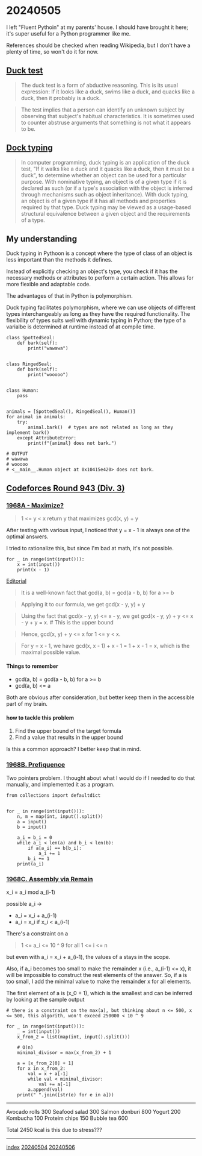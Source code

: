 <head><meta name="viewport" content="width=device-width, initial-scale=1.0, user-scalable=yes" /></head>

# 20240505

I left \"Fluent Pythoin\" at my parents\' house. I should have brought it here; it\'s super useful for a Python programmer like me.

References should be checked when reading Wikipedia, but I don\'t have a plenty of time, so won\'t do it for now.

## [Duck test](https://en.wikipedia.org/wiki/Duck_test)

> The duck test is a form of abductive reasoning. This is its usual expression:
If it looks like a duck, swims like a duck, and quacks like a duck, then it probably is a duck.

> The test implies that a person can identify an unknown subject by observing that subject\'s habitual characteristics. It is sometimes used to counter abstruse arguments that something is not what it appears to be.

## [Dock typing](https://en.wikipedia.org/wiki/Duck_typing)

> In computer programming, duck typing is an application of the duck test, \"If it walks like a duck and it quacks like a duck, then it must be a duck\", to determine whether an object can be used for a particular purpose. With nominative typing, an object is of a given type if it is declared as such (or if a type\'s association with the object is inferred through mechanisms such as object inheritance). With duck typing, an object is of a given type if it has all methods and properties required by that type. Duck typing may be viewed as a usage-based structural equivalence between a given object and the requirements of a type.

## My understanding

Duck typing in Pythoon is a concept where the type of class of an object is less important than the methods it defines.

Instead of explicitly checking an object\'s type, you check if it has the necessary methods or attributes to perform a certain action. This allows for more flexible and adaptable code.

The advantages of that in Python is polymorphism.

Duck typing facilitates polymorphism, where we can use objects of different types interchangeably as long as they have the required functionality. The flexibility of types suits well with dynamic typing in Python; the type of a varialbe is determined at runtime instead of at compile time.

```
class SpottedSeal:
    def bark(self):
        print("wawawa")


class RingedSeal:
    def bark(self):
        print("wooooo")


class Human:
    pass


animals = [SpottedSeal(), RingedSeal(), Human()]
for animal in animals:
    try:
        animal.bark()  # types are not related as long as they implement bark()
    except AttributeError:
        print(f"{animal} does not bark.")

# OUTPUT
# wawawa
# wooooo
# <__main__.Human object at 0x10415e420> does not bark.
```

## [Codeforces Round 943 (Div. 3)](https://codeforces.com/contest/1968)

### [1968A - Maximize?](https://codeforces.com/problemset/problem/1968/A)

> 1 <= y < x
> return y that maximizes gcd(x, y) + y

After testing with various input, I noticed that y = x - 1 is always one of the optimal answers.

I tried to rationalize this, but since I\'m bad at math, it\'s not possible.

```
for _ in range(int(input())):
    x = int(input())
    print(x - 1)
```

[Editorial](https://codeforces.com/blog/entry/129096)

> It is a well-known fact that gcd(a, b) = gcd(a - b, b) for a >= b

> Applying it to our formula, we get gcd(x - y, y) + y

> Using the fact that gcd(x - y, y) <= x - y, we get gcd(x - y, y) + y <= x - y + y = x.  # This is the upper bound

> Hence, gcd(x, y) + y <= x for 1 <= y < x.

> For y = x - 1, we have gcd(x, x - 1) + x - 1 = 1 + x - 1 = x, which is the maximal possible value.

#### Things to remember

- gcd(a, b) = gcd(a - b, b) for a >= b
- gcd(a, b) <= a

Both are obvious after consideration, but better keep them in the accessible part of my brain.

#### how to tackle this problem

1. Find the upper bound of the target formula
1. Find a value that results in the upper bound

Is this a common approach? I better keep that in mind.

### [1968B. Prefiquence](https://codeforces.com/contest/1968/problem/B)

Two pointers problem. I thought about what I would do if I needed to do that manually, and implemented it as a program.

```
from collections import defaultdict


for _ in range(int(input())):
    n, m = map(int, input().split())
    a = input()
    b = input()

    a_i = b_i = 0
    while a_i < len(a) and b_i < len(b):
        if a[a_i] == b[b_i]:
            a_i += 1
        b_i += 1
    print(a_i)
```

### [1968C. Assembly via Remain](https://codeforces.com/contest/1968/problem/C)

x\_i = a\_i mod a\_(i-1)

possible a\_i ->

- a\_i = x\_i + a\_(i-1)
- a\_i = x\_i if x\_i < a\_(i-1)

There\'s a constraint on a

> 1 <= a\_i <= 10 ^ 9 for all 1 <= i <= n

but even with a\_i = x\_i + a\_(i-1), the values of a stays in the scope.

Also, if a\_i becomes too small to make the remainder x (i.e., a\_(i-1) <= x), it will be impossible to construct the rest elements of the answer. So, if a is too small, I add the minimal value to make the remainder x for all elements.

The first element of a is (x\_0 + 1), which is the smallest and can be inferred by looking at the sample output 

```
# there is a constraint on the max(a), but thinking about n <= 500, x <= 500, this algorith, won't exceed 250000 < 10 ^ 9

for _ in range(int(input())):
    _ = int(input())
    x_from_2 = list(map(int, input().split()))

    # O(n)
    minimal_divisor = max(x_from_2) + 1

    a = [x_from_2[0] + 1]
    for x in x_from_2:
        val = x + a[-1]
        while val < minimal_divisor:
            val += a[-1]
        a.append(val)
    print(" ".join([str(e) for e in a]))
```

---

Avocado rolls 300
Seafood salad 300
Salmon donburi 800
Yogurt 200
Kombucha 100
Proteim chips 150
Bubble tea 600

Total 2450 kcal is this due to stress???

---

[index](../../index.html)
[20240504](20240504.html)
[20240506](20240506.html)
